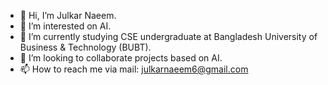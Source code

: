 - 👋 Hi, I’m Julkar Naeem.
- 👀 I’m interested on AI.
- 🌱 I’m currently studying CSE undergraduate at Bangladesh University of Business & Technology (BUBT).
- 💞️ I’m looking to collaborate projects based on AI.
- 📫 How to reach me via mail: julkarnaeem6@gmail.com

<!---
JulkarNaeem98/JulkarNaeem98 is a ✨ special ✨ repository because its `README.md` (this file) appears on your GitHub profile.
You can click the Preview link to take a look at your changes.
--->
